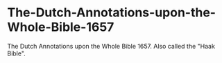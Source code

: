 # The-Dutch-Annotations-upon-the-Whole-Bible-1657
The Dutch Annotations upon the Whole Bible 1657. Also called the "Haak Bible".
